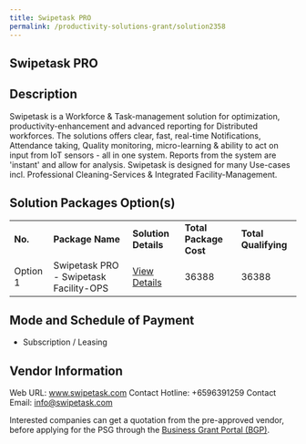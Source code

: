 ```yaml
---
title: Swipetask PRO
permalink: /productivity-solutions-grant/solution2358
---
```


## Swipetask PRO

## Description

Swipetask is a Workforce & Task-management solution for optimization, productivity-enhancement and advanced reporting for Distributed workforces. The solutions offers clear, fast, real-time Notifications, Attendance taking, Quality monitoring, micro-learning & ability to act on input from IoT sensors - all in one system. Reports from the system are 'instant' and allow for analysis. Swipetask is designed for many Use-cases incl. Professional Cleaning-Services & Integrated Facility-Management. 

## Solution Packages Option(s)

<table>
<tr>
<td><b>No.</b></td>
<td><b>Package Name</b></td>
<td><b>Solution Details</b></td>
<td><b>Total Package Cost</b></td>
<td><b>Total Qualifying</b></td>
</tr>
<tr>
<td>Option 1</td>
<td>Swipetask PRO - Swipetask Facility-OPS</td>
<td><a href='https://www.gobusiness.gov.sg/images/psg/Swipetask_20210229_Desensitised_Annex_3_Part_3.pdf'>View Details</a></td>
<td>36388</td>
<td>36388</td>
</tr>
</table>

## Mode and Schedule of Payment

 - Subscription / Leasing

## Vendor Information

 Web URL: www.swipetask.com 
Contact Hotline: +6596391259 
Contact Email: info@swipetask.com 


Interested companies can get a quotation from the pre-approved vendor, before applying for the PSG through the <a href='https://www.businessgrants.gov.sg/'>Business Grant Portal (BGP)</a>.
